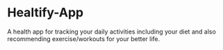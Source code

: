 # Healtify-App
A health app for tracking your daily activities including your diet and also recommending exercise/workouts for your better life.
